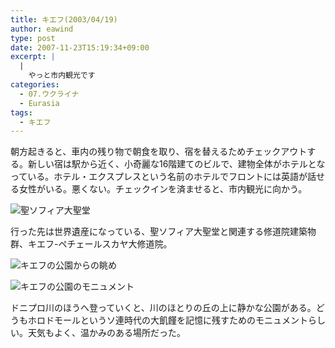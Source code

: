 ```yaml
---
title: キエフ(2003/04/19)
author: eawind
type: post
date: 2007-11-23T15:19:34+09:00
excerpt: |
  |
    やっと市内観光です
categories:
  - 07.ウクライナ
  - Eurasia
tags:
  - キエフ
---
```

朝方起きると、車内の残り物で朝食を取り、宿を替えるためチェックアウトする。新しい宿は駅から近く、小奇麗な16階建てのビルで、建物全体がホテルとなっている。ホテル・エクスプレスという名前のホテルでフロントには英語が話せる女性がいる。悪くない。チェックインを済ませると、市内観光に向かう。

![聖ソフィア大聖堂](/img/wp/2007/11/200304191632241.jpg)

行った先は世界遺産になっている、聖ソフィア大聖堂と関連する修道院建築物群、キエフ-ペチェールスカヤ大修道院。

![キエフの公園からの眺め](/img/wp/2007/11/200304191822321.jpg)

![キエフの公園のモニュメント](/img/wp/2007/11/200304191822501.jpg)

ドニプロ川のほうへ登っていくと、川のほとりの丘の上に静かな公園がある。どうもホロドモールというソ連時代の大飢饉を記憶に残すためのモニュメントらしい。天気もよく、温かみのある場所だった。
